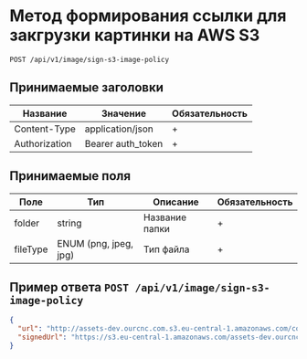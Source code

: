 Метод формирования ссылки для закгрузки картинки на AWS S3
==========================================

`POST /api/v1/image/sign-s3-image-policy`

## Принимаемые заголовки

| Название           | Значение             | Обязательность |
|--------------------|----------------------|----------------|
| Content-Type       | application/json     | +              |
| Authorization      | Bearer auth_token    | +              |

## Принимаемые поля

| Поле               | Тип                  | Описание                           | Обязательность |
|--------------------|----------------------|------------------------------------|----------------|
| folder             | string               | Название папки                     | +              |
| fileType           | ENUM (png, jpeg, jpg)| Тип файла                          | +              |

Пример ответа `POST /api/v1/image/sign-s3-image-policy`
------------------------------------------------------

```json
{
  "url": "http://assets-dev.ourcnc.com.s3.eu-central-1.amazonaws.com/comment_images/9oyf_ahbHeH7VozgcYQNdN97d2PelAf9.png",
  "signedUrl": "https://s3.eu-central-1.amazonaws.com/assets-dev.ourcnc.com/comment_images/9oyf_ahbHeH7VozgcYQNdN97d2PelAf9.png?X-Amz-Content-Sha256=UNSIGNED-PAYLOAD&X-Amz-Algorithm=AWS4-HMAC-SHA256&X-Amz-Credential=AKIAIYUF773SEDJRRZRA%2F20170309%2Feu-central-1%2Fs3%2Faws4_request&X-Amz-Date=20170309T130945Z&X-Amz-SignedHeaders=host&X-Amz-Expires=172800&X-Amz-Signature=6afad1067b8adbb0f7b340833998596592355a225c90aaad0312f7a3419aaded"
}
```